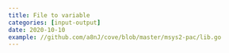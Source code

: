 ```yaml
---
title: File to variable
categories: [input-output]
date: 2020-10-10
example: //github.com/a8nJ/cove/blob/master/msys2-pac/lib.go
---
```

